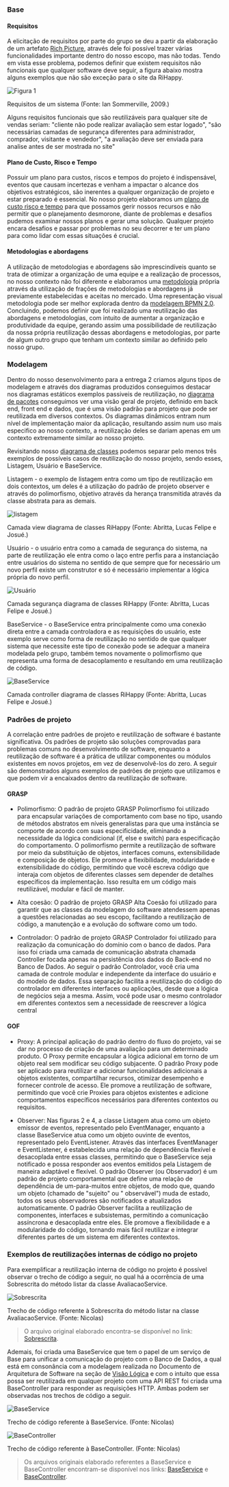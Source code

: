 ### Base

#### Requisitos

A elicitação de requisitos por parte do grupo se deu a partir da elaboração de um
artefato [Rich Picture](../../1.base/nao-especificos/richpicture.md), através dele foi possível trazer várias
funcionalidades importante dentro do nosso escopo, mas não todas. Tendo em vista esse problema, podemos definir que
existem requisitos não funcionais que qualquer software deve seguir, a figura abaixo mostra alguns exemplos que não são
exceção para o site da RiHappy.

![Figura 1](../assets/reutilizacao/reqN-Func.png)

<p class="legenda">Requisitos de um sistema (Fonte: Ian Sommerville, 2009.)</p>

Alguns requisitos funcionais que são reutilizáveis para qualquer site de vendas seriam: "cliente não pode realizar
avaliação sem estar logado", "são necessárias camadas de segurança diferentes para administrador, comprador, visitante e
vendedor", "a avaliação deve ser enviada para analise antes de ser mostrada no site"

#### Plano de Custo, Risco e Tempo

Possuir um plano para custos, riscos e tempos do projeto é indispensável, eventos que causam incertezas e venham a
impactar o alcance dos objetivos estratégicos, são inerentes a qualquer organização de projeto e estar preparado é
essencial. No nosso projeto elaboramos
um [plano de custo risco e tempo](../../1.base/nao-especificos/planocustoriscotempo.md) para que possamos gerir nossos
recursos e não permitir que o planejamento desmorone, diante de problemas e desafios pudemos examinar nossos planos e
gerar uma solução. Qualquer projeto encara desafios e passar por problemas no seu decorrer e ter um plano para como
lidar com essas situações é crucial.

#### Metodologias e abordagens

A utilização de metodologias e abordagens são imprescindíveis quanto se trata de otimizar a organização de uma equipe e
a realização de processos, no nosso contexto não foi diferente e elaboramos
uma [metodologia](../../1.base/processos/metodologiasadotadas.md) própria através da utilização de frações de
metodologias e abordagens já previamente estabelecidas e aceitas no mercado. Uma representação visual metodologia pode
ser melhor explorada dentro da [modelagem BPMN 2.0](../../1.base/processos/modelagembpmn.md). Concluindo, podemos
definir que foi realizado uma reutilização das abordagens e metodologias, com intuito de aumentar a organização e
produtividade da equipe, gerando assim uma possibilidade de reutilização da nossa própria reutilização dessas abordagens
e metodologias, por parte de algum outro grupo que tenham um contexto similar ao definido pelo nosso grupo.

### Modelagem

Dentro do nosso desenvolvimento para a entrega 2 criamos alguns tipos de modelagem e através dos diagramas produzidos
conseguimos destacar nos diagramas estáticos exemplos passiveis de reutilização,
no [diagrama de pacotes](../../2.modelagem/estatica/diagramadepacotes.md) conseguimos ver uma visão geral de projeto,
definido em back end, front end e dados, que é uma visão padrão para projeto que pode ser reutilizada em diversos
contextos. Os diagramas dinâmicos entram num nível de implementação maior da aplicação, resultando assim num uso mais
especifico ao nosso contexto, a reutilização deles se dariam apenas em um contexto extremamente similar ao nosso
projeto.

Revisitando nosso [diagrama de classes](docs/2.modelagem/estatica/diagramadeclasses.md) podemos separar pelo menos três
exemplos de possíveis casos de reutilização do nosso projeto, sendo esses, Listagem, Usuário e BaseService.

Listagem - o exemplo de listagem entra como um tipo de reutilização em dois contextos, um deles é a utilização do padrão
de projeto observer e através do polimorfismo, objetivo através da herança transmitida através da classe abstrata para
as demais.

![listagem](../../2.modelagem/estatica/assets/classes-v2-view.png)

<p class="legenda">Camada view diagrama de classes RiHappy (Fonte: Abritta, Lucas Felipe e Josué.)</p>

Usuário - o usuário entra como a camada de segurança do sistema, na parte de reutilização ele entra como o laço entre
perfis para a instanciação entre usuários do sistema no sentido de que sempre que for necessário um novo perfil existe
um construtor e só é necessário implementar a lógica própria do novo perfil.

![Usuário](../../2.modelagem/estatica/assets/classes-v2-seguranca.png)

<p class="legenda">Camada segurança diagrama de classes RiHappy (Fonte: Abritta, Lucas Felipe e Josué.)</p>

BaseService - o BaseService entra principalmente como uma conexão direta entre a camada controladora e as requisições do
usuário, este exemplo serve como forma de reutilização no sentido de que qualquer sistema que necessite este tipo de
conexão pode se adequar a maneira modelada pelo grupo, também temos novamente o polimorfismo que representa uma forma de
desacoplamento e resultando em uma reutilização de código.

![BaseService](../../2.modelagem/estatica/assets/classes-v2-controller.png)

<p class="legenda">Camada controller diagrama de classes RiHappy (Fonte: Abritta, Lucas Felipe e Josué.)</p>

### Padrões de projeto

A correlação entre padrões de projeto e reutilização de software é bastante significativa. Os padrões de projeto são
soluções comprovadas para problemas comuns no desenvolvimento de software, enquanto a reutilização de software é a
prática de utilizar componentes ou módulos existentes em novos projetos, em vez de desenvolvê-los do zero. A seguir são
demonstrados alguns exemplos de padrões de projeto que utilizamos e que podem vir a encaixados dentro da reutilização de
software.

#### GRASP

- Polimorfismo: O padrão de projeto GRASP Polimorfismo foi utilizado para encapsular variações de comportamento com base
  no tipo, usando de métodos abstratos em níveis generalistas para que uma instância se comporte de acordo com suas
  especificidade, eliminando a necessidade da lógica condicional (if, else e switch) para especificação do
  comportamento. O polimorfismo permite a reutilização de software por meio da substituição de objetos, interfaces
  comuns, extensibilidade e composição de objetos. Ele promove a flexibilidade, modularidade e extensibilidade do
  código, permitindo que você escreva código que interaja com objetos de diferentes classes sem depender de detalhes
  específicos da implementação. Isso resulta em um código mais reutilizável, modular e fácil de manter.

- Alta coesão: O padrão de projeto GRASP Alta Coesão foi utilizado para garantir que as classes da modelagem do software
  atendessem apenas a questões relacionadas ao seu escopo, facilitando a reutilização de código, a manutenção e a
  evolução do software como um todo.

- Controlador: O padrão de projeto GRASP Controlador foi utilizado para realização da comunicação do domínio com o banco
  de dados. Para isso foi criada uma camada de comunicação abstrata chamada Controller focada apenas na persistência dos
  dados do Back-end no Banco de Dados. Ao seguir o padrão Controlador, você cria uma camada de controle modular e
  independente da interface do usuário e do modelo de dados. Essa separação facilita a reutilização do código do
  controlador em diferentes interfaces ou aplicações, desde que a lógica de negócios seja a mesma. Assim, você pode usar
  o mesmo controlador em diferentes contextos sem a necessidade de reescrever a lógica central

#### GOF

- Proxy: A principal aplicação do padrão dentro do fluxo do projeto, vai se dar no processo de criação de uma avaliação
  para um determinado produto. O Proxy permite encapsular a lógica adicional em torno de um objeto real sem modificar
  seu código subjacente. O padrão Proxy pode ser aplicado para reutilizar e adicionar funcionalidades adicionais a
  objetos existentes, compartilhar recursos, otimizar desempenho e fornecer controle de acesso. Ele promove a
  reutilização de software, permitindo que você crie Proxies para objetos existentes e adicione comportamentos
  específicos necessários para diferentes contextos ou requisitos.

- Observer: Nas figuras 2 e 4, a classe Listagem atua como um objeto emissor de eventos, representado pelo EventManager,
  enquanto a classe BaseService atua como um objeto ouvinte de eventos, representado pelo EventListener.
  Através das interfaces EventManager e EventListener, é estabelecida uma relação de dependência flexível e desacoplada
  entre essas classes, permitindo que o BaseService seja notificado e possa responder aos eventos emitidos pela Listagem
  de maneira adaptável e flexível. O padrão Observer (ou Observador) é um padrão de projeto comportamental que define
  uma relação de dependência de um-para-muitos entre objetos, de modo que, quando um objeto (chamado de "sujeito" ou "
  observável") muda de estado, todos os seus observadores são notificados e atualizados automaticamente. O padrão
  Observer facilita a reutilização de componentes, interfaces e subsistemas, permitindo a comunicação assíncrona e
  desacoplada entre eles. Ele promove a flexibilidade e a modularidade do código, tornando mais fácil reutilizar e
  integrar diferentes partes de um sistema em diferentes contextos.

### Exemplos de reutilizações internas de código no projeto

Para exemplificar a reutilização interna de código no projeto é possível observar o trecho de código a seguir, no qual
há a ocorrência de uma Sobrescrita do método listar da classe AvaliacaoService.

![Sobrescrita](./assets/AvaliacaoServiceOverride.jpg)
<p class="legenda">Trecho de código referente à Sobrescrita do método listar na classe AvaliacaoService. (Fonte: Nicolas)</p>

> O arquivo original elaborado encontra-se disponível no link: [Sobrescrita](https://github.com/UnBArqDsw2023-1/2023.1_G5_ProjetoRiHappy/blob/main/codigo/src/main/java/br/com/rihappy/avaliacaoService/controller/AvaliacaoController.java).

Ademais, foi criada uma BaseService que tem o papel de um serviço de Base para unificar a comunicação do projeto com o Banco de Dados, a qual está em consonância com a modelagem realizada no Documento de Arquitetura de Software na seção de [Visão Lógica](../padroes/padroesarquiteturais.md#visão-lógica) e com o intuito que essa possa ser reutilizada em qualquer projeto com uma API REST foi criada uma BaseController para responder as requisições HTTP. Ambas podem ser observadas nos trechos de código a seguir.

![BaseService](./assets/BaseService.jpg)
<p class="legenda">Trecho de código referente à BaseService. (Fonte: Nicolas)</p>

![BaseController](./assets/BaseController.jpg)
<p class="legenda">Trecho de código referente à BaseController. (Fonte: Nicolas)</p>

> Os arquivos originais elaborado referentes a BaseService e BaseController encontram-se disponível nos links: [BaseService](https://github.com/UnBArqDsw2023-1/2023.1_G5_ProjetoRiHappy/blob/main/codigo/src/main/java/br/com/rihappy/avaliacaoService/service/BaseService.java) e [BaseController](hhttps://github.com/UnBArqDsw2023-1/2023.1_G5_ProjetoRiHappy/blob/main/codigo/src/main/java/br/com/rihappy/avaliacaoService/controller/BaseController.java).
